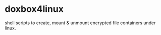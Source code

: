 doxbox4linux
============

shell scripts to create, mount &amp; unmount encrypted file containers under linux.
